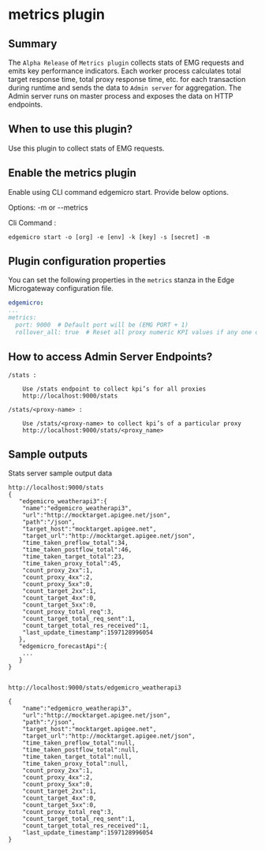 # metrics plugin
 
## Summary
The `Alpha Release` of `Metrics plugin` collects stats of EMG requests and emits key performance indicators. Each worker process calculates total target response time, total proxy response time, etc. for each transaction during runtime and sends the data to `Admin server` for aggregation.
The Admin server runs on master process and exposes the data on HTTP endpoints.
 
## When to use this plugin?
Use this plugin to collect stats of EMG requests.

## Enable the metrics plugin 
Enable using CLI command edgemicro start. Provide below options.
 
Options: 
-m or --metrics  
 
Cli Command :
``` 
edgemicro start -o [org] -e [env] -k [key] -s [secret] -m
```

## Plugin configuration properties 
You can set the following properties in the `metrics` stanza in the Edge Microgateway configuration file.
 
```yaml
edgemicro: 
...
metrics:  
  port: 9000  # Default port will be (EMG PORT + 1)
  rollover_all: true  # Reset all proxy numeric KPI values if any one of the values of the proxy has reached max numeric value.

```

## How to access Admin Server Endpoints?
 
    /stats :

        Use /stats endpoint to collect kpi’s for all proxies 
        http://localhost:9000/stats 
 
    /stats/<proxy-name> : 
 
        Use /stats/<proxy-name> to collect kpi’s of a particular proxy  
        http://localhost:9000/stats/<proxy_name>

## Sample outputs
Stats server sample output data 

```
http://localhost:9000/stats 
{ 
   "edgemicro_weatherapi3":{ 
  	"name":"edgemicro_weatherapi3", 
  	"url":"http://mocktarget.apigee.net/json", 
  	"path":"/json", 
  	"target_host":"mocktarget.apigee.net", 
  	"target_url":"http://mocktarget.apigee.net/json", 
  	"time_taken_preflow_total":34, 
  	"time_taken_postflow_total":46, 
  	"time_taken_target_total":23, 
  	"time_taken_proxy_total":45, 
  	"count_proxy_2xx":1, 
  	"count_proxy_4xx":2, 
  	"count_proxy_5xx":0, 
  	"count_target_2xx":1, 
  	"count_target_4xx":0, 
  	"count_target_5xx":0, 
  	"count_proxy_total_req":3, 
  	"count_target_total_req_sent":1, 
  	"count_target_total_res_received":1, 
  	"last_update_timestamp":1597128996054 
   },
   "edgemicro_forecastApi":{ 
    ... 
   } 
}


http://localhost:9000/stats/edgemicro_weatherapi3

{ 
  	"name":"edgemicro_weatherapi3", 
  	"url":"http://mocktarget.apigee.net/json", 
  	"path":"/json", 
  	"target_host":"mocktarget.apigee.net", 
  	"target_url":"http://mocktarget.apigee.net/json", 
  	"time_taken_preflow_total":null, 
  	"time_taken_postflow_total":null, 
  	"time_taken_target_total":null, 
  	"time_taken_proxy_total":null, 
  	"count_proxy_2xx":1, 
  	"count_proxy_4xx":2, 
  	"count_proxy_5xx":0, 
  	"count_target_2xx":1, 
  	"count_target_4xx":0, 
  	"count_target_5xx":0, 
  	"count_proxy_total_req":3, 
  	"count_target_total_req_sent":1, 
  	"count_target_total_res_received":1, 
  	"last_update_timestamp":1597128996054 
}


```         
